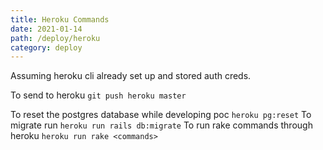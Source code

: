 ```yaml
---
title: Heroku Commands
date: 2021-01-14
path: /deploy/heroku
category: deploy
---
```


Assuming heroku cli already set up and stored auth creds.

To send to heroku `git push heroku master`

To reset the postgres database while developing poc `heroku pg:reset`
To migrate run `heroku run rails db:migrate`
To run rake commands through heroku `heroku run rake <commands>`
